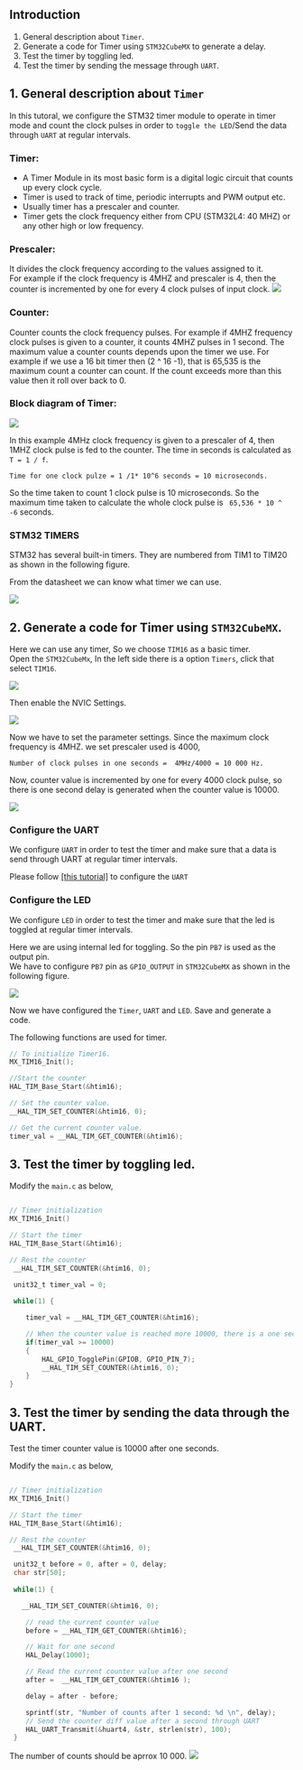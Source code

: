 ## Introduction  
1. General description about `Timer`.  
2. Generate a code for Timer using `STM32CubeMX` to generate a delay.  
3. Test the timer by toggling led.
4. Test the timer by sending the message through `UART`.

## 1. General description about `Timer`

In this tutoral, we configure the STM32 timer module to operate in timer mode and count the clock pulses in order to `toggle the LED`/Send the data through `UART` at regular intervals.

### Timer: 
- A Timer Module in its most basic form is a digital logic circuit that counts up every clock cycle.
- Timer is used to track of time, periodic interrupts and PWM output etc. 
- Usually timer has a prescaler and counter. 
- Timer gets the clock frequency either from CPU (STM32L4: 40 MHZ) or any other  high or low frequency.

### Prescaler:
It divides the clock frequency according to the values assigned to it.   
For example if the clock frequency is 4MHZ and prescaler is 4, then the counter is incremented by one for every 4 clock pulses of input clock.
![](images/timerblockdiagram.png)

### Counter:
 Counter counts the clock frequency pulses. For example if 4MHZ frequency clock pulses is given to a counter, it counts 4MHZ  pulses in 1 second. The maximum value a counter counts depends upon the timer we use. For example if we use a 16 bit timer then (2 ^ 16 -1), that is 65,535 is the maximum count a counter can count. If the count exceeds more than this value then it roll over back to 0.

### Block diagram of Timer:

![](images/block_diagram.png)

In this example 4MHz clock frequency is given to a prescaler of 4, then 1MHZ clock pulse is fed to the counter. The time in seconds is calculated as `T = 1 / f`.

```
Time for one clock pulze = 1 /1* 10^6 seconds = 10 microseconds.
```

So the time taken to count 1 clock pulse is 10 microseconds. So the maximum time taken to calculate the whole clock pulse is ` 65,536 * 10 ^ -6` seconds.

### STM32 TIMERS

STM32 has several built-in timers. They are numbered from TIM1 to TIM20 as shown in the following figure.

From the datasheet we can know what timer we can use.

![](images/timer_feature.png)

## 2. Generate a code for Timer using `STM32CubeMX`.  

Here we can use any timer, So we choose `TIM16` as a basic timer.   
Open the `STM32CubeMx`, In the left side there is a option `Timers`, click that select `TIM16`.

![](images/Timer16.png)

Then enable the  NVIC Settings.

![](images/enable_timer.png)

Now we have to set the parameter settings. Since the maximum clock frequency is 4MHZ. we set prescaler used is 4000, 

```
Number of clock pulses in one seconds =  4MHz/4000 = 10 000 Hz.
```
Now, counter value is incremented by one for every 4000 clock pulse, so there is one second delay is generated when the counter value is 10000.

![](images/Parameter_setting.png)

### Configure the UART 

We configure `UART` in order to test the timer and make sure that a data is send through UART at regular timer intervals.

Please follow [[this tutorial]](https://github.com/harrinriza1993/STM32/tree/main/Tutorial_3_UART) to configure the `UART`

### Configure the LED 

We configure `LED` in order to test the timer and make sure that the led is toggled at regular timer intervals.

Here we are using internal led for toggling. So the pin `PB7` is used as the output pin.   
We have to configure `PB7` pin as `GPIO_OUTPUT` in `STM32CubeMX` as shown in the following figure. 

![](images/GPIO.png)

Now we have configured the `Timer`, `UART` and `LED`.
Save and generate a code.

The following functions are used for timer.

```c
// To initialize Timer16.
MX_TIM16_Init();

//Start the counter
HAL_TIM_Base_Start(&htim16);

// Set the counter value.
__HAL_TIM_SET_COUNTER(&htim16, 0);

// Get the current counter value.
timer_val = __HAL_TIM_GET_COUNTER(&htim16);
```
     
## 3. Test the timer by toggling led.

Modify the `main.c` as below,

```c

// Timer initialization
MX_TIM16_Init()

// Start the timer
HAL_TIM_Base_Start(&htim16);

// Rest the counter
 __HAL_TIM_SET_COUNTER(&htim16, 0);

 unit32_t timer_val = 0;
 
 while(1) {

    timer_val = __HAL_TIM_GET_COUNTER(&htim16);

    // When the counter value is reached more 10000, there is a one second delay is generated.
    if(timer_val >= 10000)
    {
        HAL_GPIO_TogglePin(GPIOB, GPIO_PIN_7);
        __HAL_TIM_SET_COUNTER(&htim16, 0);
    }
}
```

## 3. Test the timer by sending the data through the UART.

Test the timer counter value is 10000 after one seconds.

Modify the `main.c` as below,

```c

// Timer initialization
MX_TIM16_Init()

// Start the timer
HAL_TIM_Base_Start(&htim16);

// Rest the counter
 __HAL_TIM_SET_COUNTER(&htim16, 0);

 unit32_t before = 0, after = 0, delay;
 char str[50];
 
 while(1) {

   __HAL_TIM_SET_COUNTER(&htim16, 0);

    // read the current counter value
    before = __HAL_TIM_GET_COUNTER(&htim16);

    // Wait for one second
    HAL_Delay(1000);

    // Read the current counter value after one second
    after =  __HAL_TIM_GET_COUNTER(&htim16 );

    delay = after - before;

    sprintf(str, "Number of counts after 1 second: %d \n", delay);
    // Send the counter diff value after a second through UART
    HAL_UART_Transmit(&huart4, &str, strlen(str), 100);
 }
 ```

 The number of counts should be aprrox 10 000.
 ![](images/putty_output.png)